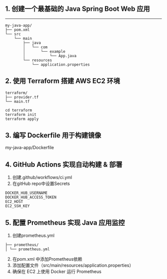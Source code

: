 ## 1. 创建一个最基础的 Java Spring Boot Web 应用

---
```text
my-java-app/
├── pom.xml
└── src
    └── main
        ├── java
        │   └── com
        │       └── example
        │           └── App.java
        └── resources
            └── application.properties
```

## 2. 使用 Terraform 搭建 AWS EC2 环境

```
terraform/
├── provider.tf
└── main.tf
```

```
cd terraform
terraform init
terraform apply
```





## 3. 编写 Dockerfile 用于构建镜像

my-java-app/Dockerfile

## 4. GitHub Actions 实现自动构建 & 部署
1. 创建.github/workflows/ci.yml
2. 在gitHub repo中设置Secrets
```
DOCKER_HUB_USERNAME
DOCKER_HUB_ACCESS_TOKEN
EC2_HOST
EC2_SSH_KEY
```

## 5. 配置 Prometheus 实现 Java 应用监控

1. 创建prometheus.yml
```
├── prometheus/
│ └── prometheus.yml
```

2. 在pom.xml 中添加Prometheus依赖
3. 添加配置文件（src/main/resources/application.properties）
4. 确保在 EC2 上使用 Docker 运行 Prometheus



